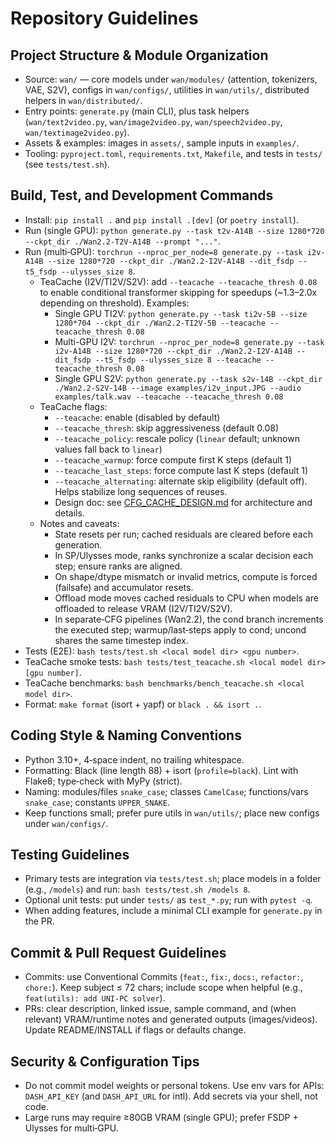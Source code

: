 # Repository Guidelines

## Project Structure & Module Organization
- Source: `wan/` — core models under `wan/modules/` (attention, tokenizers, VAE, S2V), configs in `wan/configs/`, utilities in `wan/utils/`, distributed helpers in `wan/distributed/`.
- Entry points: `generate.py` (main CLI), plus task helpers (`wan/text2video.py`, `wan/image2video.py`, `wan/speech2video.py`, `wan/textimage2video.py`).
- Assets & examples: images in `assets/`, sample inputs in `examples/`.
- Tooling: `pyproject.toml`, `requirements.txt`, `Makefile`, and tests in `tests/` (see `tests/test.sh`).

## Build, Test, and Development Commands
- Install: `pip install .` and `pip install .[dev]` (or `poetry install`).
- Run (single GPU): `python generate.py --task t2v-A14B --size 1280*720 --ckpt_dir ./Wan2.2-T2V-A14B --prompt "..."`.
- Run (multi‑GPU): `torchrun --nproc_per_node=8 generate.py --task i2v-A14B --size 1280*720 --ckpt_dir ./Wan2.2-I2V-A14B --dit_fsdp --t5_fsdp --ulysses_size 8`.
  - TeaCache (I2V/TI2V/S2V): add `--teacache --teacache_thresh 0.08` to enable conditional transformer skipping for speedups (~1.3–2.0x depending on threshold). Examples:
    - Single GPU TI2V: `python generate.py --task ti2v-5B --size 1280*704 --ckpt_dir ./Wan2.2-TI2V-5B --teacache --teacache_thresh 0.08`
    - Multi-GPU I2V: `torchrun --nproc_per_node=8 generate.py --task i2v-A14B --size 1280*720 --ckpt_dir ./Wan2.2-I2V-A14B --dit_fsdp --t5_fsdp --ulysses_size 8 --teacache --teacache_thresh 0.08`
    - Single GPU S2V: `python generate.py --task s2v-14B --ckpt_dir ./Wan2.2-S2V-14B --image examples/i2v_input.JPG --audio examples/talk.wav --teacache --teacache_thresh 0.08`
  - TeaCache flags:
    - `--teacache`: enable (disabled by default)
    - `--teacache_thresh`: skip aggressiveness (default 0.08)
    - `--teacache_policy`: rescale policy (`linear` default; unknown values fall back to `linear`)
    - `--teacache_warmup`: force compute first K steps (default 1)
    - `--teacache_last_steps`: force compute last K steps (default 1)
    - `--teacache_alternating`: alternate skip eligibility (default off). Helps stabilize long sequences of reuses.
    - Design doc: see [CFG_CACHE_DESIGN.md](CFG_CACHE_DESIGN.md) for architecture and details.
  - Notes and caveats:
    - State resets per run; cached residuals are cleared before each generation.
    - In SP/Ulysses mode, ranks synchronize a scalar decision each step; ensure ranks are aligned.
    - On shape/dtype mismatch or invalid metrics, compute is forced (failsafe) and accumulator resets.
    - Offload mode moves cached residuals to CPU when models are offloaded to release VRAM (I2V/TI2V/S2V).
    - In separate‑CFG pipelines (Wan2.2), the cond branch increments the executed step; warmup/last‑steps apply to cond; uncond shares the same timestep index.
- Tests (E2E): `bash tests/test.sh <local model dir> <gpu number>`.
- TeaCache smoke tests: `bash tests/test_teacache.sh <local model dir> [gpu number]`.
- TeaCache benchmarks: `bash benchmarks/bench_teacache.sh <local model dir>`.
- Format: `make format` (isort + yapf) or `black . && isort .`.

## Coding Style & Naming Conventions
- Python 3.10+, 4‑space indent, no trailing whitespace.
- Formatting: Black (line length 88) + isort (`profile=black`). Lint with Flake8; type‑check with MyPy (strict).
- Naming: modules/files `snake_case`; classes `CamelCase`; functions/vars `snake_case`; constants `UPPER_SNAKE`.
- Keep functions small; prefer pure utils in `wan/utils/`; place new configs under `wan/configs/`.

## Testing Guidelines
- Primary tests are integration via `tests/test.sh`; place models in a folder (e.g., `/models`) and run: `bash tests/test.sh /models 8`.
- Optional unit tests: put under `tests/` as `test_*.py`; run with `pytest -q`.
- When adding features, include a minimal CLI example for `generate.py` in the PR.

## Commit & Pull Request Guidelines
- Commits: use Conventional Commits (`feat:`, `fix:`, `docs:`, `refactor:`, `chore:`). Keep subject ≤ 72 chars; include scope when helpful (e.g., `feat(utils): add UNI-PC solver`).
- PRs: clear description, linked issue, sample command, and (when relevant) VRAM/runtime notes and generated outputs (images/videos). Update README/INSTALL if flags or defaults change.

## Security & Configuration Tips
- Do not commit model weights or personal tokens. Use env vars for APIs: `DASH_API_KEY` (and `DASH_API_URL` for intl). Add secrets via your shell, not code.
- Large runs may require ≥80GB VRAM (single GPU); prefer FSDP + Ulysses for multi‑GPU.
